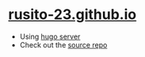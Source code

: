 # [rusito-23.github.io](https://rusito-23.github.io)

- Using [hugo server](https://gohugo.io)
- Check out the [source repo](https://github.com/rusito-23/rusito-23.hugo)

